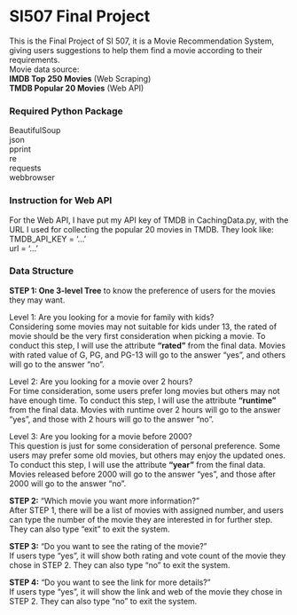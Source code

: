 # SI507 Final Project
This is the Final Project of SI 507, it is a Movie Recommendation System, giving users suggestions to help them find a movie according to their requirements. <br>
Movie data source: <br>
**IMDB Top 250 Movies** (Web Scraping) <br>
**TMDB Popular 20 Movies** (Web API)

### Required Python Package
BeautifulSoup <br>
json <br>
pprint <br>
re <br>
requests <br>
webbrowser 

### Instruction for Web API
For the Web API, I have put my API key of TMDB in CachingData.py, with the URL I used for collecting the popular 20 movies in TMDB. They look like: <br>
TMDB_API_KEY = ‘…’ <br>
url = ‘…’

### Data Structure
**STEP 1: One 3-level Tree** to know the preference of users for the movies they may want. <br>

Level 1: Are you looking for a movie for family with kids? <br>
Considering some movies may not suitable for kids under 13, the rated of movie should be the very first consideration when picking a movie. To conduct this step, I will use the attribute **“rated”** from the final data. Movies with rated value of G, PG, and PG-13 will go to the answer “yes”, and others will go to the answer “no”. <br>

Level 2: Are you looking for a movie over 2 hours? <br>
For time consideration, some users prefer long movies but others may not have enough time. To conduct this step, I will use the attribute **“runtime”** from the final data. Movies with runtime over 2 hours will go to the answer “yes”, and those with 2 hours will go to the answer “no”. <br>

Level 3: Are you looking for a movie before 2000? <br>
This question is just for some consideration of personal preference. Some users may prefer some old movies, but others may enjoy the updated ones. To conduct this step, I will use the attribute **“year”** from the final data. Movies released before 2000 will go to the answer “yes”, and those after 2000 will go to the answer “no”.

**STEP 2:** “Which movie you want more information?” <br>
After STEP 1, there will be a list of movies with assigned number, and users can type the number of the movie they are interested in for further step. They can also type “exit” to exit the system. <br>

**STEP 3:** “Do you want to see the rating of the movie?” <br>
If users type “yes”, it will show both rating and vote count of the movie they chose in STEP 2. They can also type “no” to exit the system. <br>

**STEP 4:** “Do you want to see the link for more details?” <br>
If users type “yes”, it will show the link and web of the movie they chose in STEP 2. They can also type “no” to exit the system. <br>





